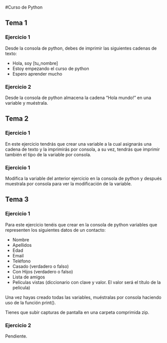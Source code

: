 #Curso de Python

## Tema 1

### Ejercicio 1
Desde la consola de python, debes de imprimir las siguientes cadenas de texto:

* Hola, soy [tu_nombre]
* Estoy empezando el curso de python
* Espero aprender mucho

### Ejercicio 2
Desde la consola de python almacena la cadena “Hola mundo!” en una variable y muéstrala.

## Tema 2

### Ejercicio 1
En este ejercicio tendrás que crear una variable a la cual asignarás una cadena de texto y la imprimirás por consola, a su vez, tendrás que imprimir también el tipo de la variable por consola.

### Ejercicio 1
Modifica la variable del anterior ejercicio en la consola de python y después muestrala por consola para ver la modificación de la variable.

## Tema 3

### Ejercicio 1
Para este ejercicio tenéis que crear en la consola de python variables que representen los siguientes datos de un contacto:

* Nombre
* Apellidos
* Edad
* Email
* Teléfono
* Casado (verdadero o falso)
* Con Hijos (verdadero o falso)
* Lista de amigos
* Películas vistas (diccionario con clave y valor. El valor será el título de la película)

Una vez hayas creado todas las variables, muéstralas por consola haciendo uso de la función print().

Tienes que subir capturas de pantalla en una carpeta comprimida zip.

### Ejercicio 2
Pendiente.

